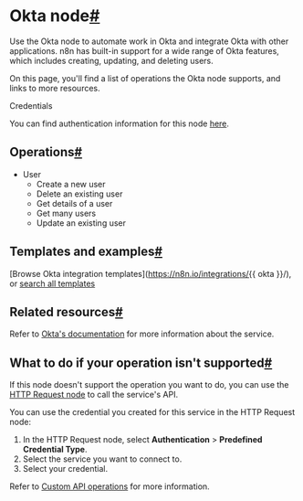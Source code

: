[](https://github.com/n8n-io/n8n-docs/edit/main/docs/integrations/builtin/app-nodes/n8n-nodes-base.okta.md "Edit this page")

# Okta node[#](#okta-node "Permanent link")

Use the Okta node to automate work in Okta and integrate Okta with other applications. n8n has built-in support for a wide range of Okta features, which includes creating, updating, and deleting users.

On this page, you'll find a list of operations the Okta node supports, and links to more resources.

Credentials

You can find authentication information for this node [here](../../credentials/okta/).

## Operations[#](#operations "Permanent link")

*   User
    *   Create a new user
    *   Delete an existing user
    *   Get details of a user
    *   Get many users
    *   Update an existing user

## Templates and examples[#](#templates-and-examples "Permanent link")

[Browse Okta integration templates](https://n8n.io/integrations/{{ okta }}/), or [search all templates](https://n8n.io/workflows/)

## Related resources[#](#related-resources "Permanent link")

Refer to [Okta's documentation](https://developer.okta.com/docs/guides/) for more information about the service.

## What to do if your operation isn't supported[#](#what-to-do-if-your-operation-isnt-supported "Permanent link")

If this node doesn't support the operation you want to do, you can use the [HTTP Request node](../../core-nodes/n8n-nodes-base.httprequest/) to call the service's API.

You can use the credential you created for this service in the HTTP Request node:

1.  In the HTTP Request node, select **Authentication** > **Predefined Credential Type**.
2.  Select the service you want to connect to.
3.  Select your credential.

Refer to [Custom API operations](../../../custom-operations/) for more information.